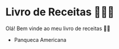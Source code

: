# Livro de Receitas &#x1F469;&#x1F3FE;&#x200D;&#x1F373;

Olá! Bem vinde ao meu livro de receitas &#x1F44B;&#x1F3FE;

- Panqueca Americana